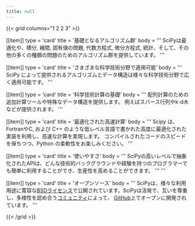 ```yaml
---
title: null
---
```


{{< grid columns="1 2 2 3" >}}

[[item]]
type = 'card'
title = '基礎となるアルゴリズム群'
body = '''
SciPyは最適化や、積分, 補間, 固有値の問題, 代数方程式, 微分方程式, 統計、そして、その他の多くの種類の問題のためのアルゴリズム群を提供しています。
'''

[[item]]
type = 'card'
title = 'さまざまな科学技術分野で適用可能'
body = '''
SciPy によって提供されるアルゴリズムとデータ構造は様々な科学技術分野で広く適用可能です。
'''

[[item]]
type = 'card'
title = '科学技術計算の基礎'
body = '''
配列計算のための追加計算ツールや特殊なデータ構造を提供します。 例えばスパース行列やk-d木などが提供されます。
'''

[[item]]
type = 'card'
title = '最適化された高速計算'
body = '''
Scipy は、FortranやC, および C++ のような低レベル言語で書かれた高度に最適化された実装を利用し、高速な計算を実現します。 コンパイルされたコードのスピードを保ちつつ、Python の柔軟性をお楽しみください。
'''

[[item]]
type = 'card'
title = '使いやすさ'
body = '''
SciPyの高いレベルで抽象化されたAPIは、どんな技術的バックグラウンドや経験を持つのプログラマーでも簡単に利用することができ、生産性を高めることができます。
'''
'''

[[item]]
type = 'card'
title = 'オープンソース'
body = '''
SciPyは、様々な利用用途に寛容な[BSDライセンス](https://github.com/numpy/numpy/blob/main/LICENSE.txt)で公開されています。SciPyは活発で、互いを尊重し、多様性を認め合う[コミュニティ](/ja/community)によって、 [GitHub](https://github.com/numpy/numpy)上でオープンに開発されています。
'''

{{< /grid >}}
